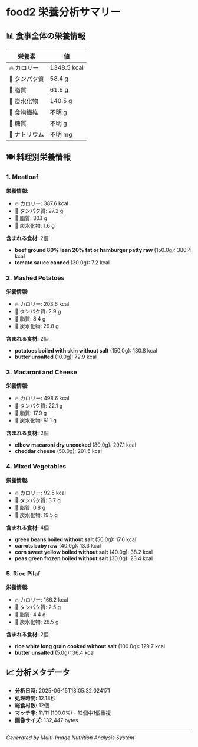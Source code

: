 # food2 栄養分析サマリー

## 📊 食事全体の栄養情報

| 栄養素 | 値 |
|--------|-----|
| 🔥 カロリー | 1348.5 kcal |
| 🥩 タンパク質 | 58.4 g |
| 🧈 脂質 | 61.6 g |
| 🍞 炭水化物 | 140.5 g |
| 🌾 食物繊維 | 不明 g |
| 🍯 糖質 | 不明 g |
| 🧂 ナトリウム | 不明 mg |

## 🍽️ 料理別栄養情報

### 1. Meatloaf

**栄養情報:**
- 🔥 カロリー: 387.6 kcal
- 🥩 タンパク質: 27.2 g
- 🧈 脂質: 30.1 g
- 🍞 炭水化物: 1.6 g

**含まれる食材:** 2個

- **beef ground 80% lean 20% fat or hamburger patty raw** (150.0g): 380.4 kcal
- **tomato sauce canned** (30.0g): 7.2 kcal

### 2. Mashed Potatoes

**栄養情報:**
- 🔥 カロリー: 203.6 kcal
- 🥩 タンパク質: 2.9 g
- 🧈 脂質: 8.4 g
- 🍞 炭水化物: 29.8 g

**含まれる食材:** 2個

- **potatoes boiled with skin without salt** (150.0g): 130.8 kcal
- **butter unsalted** (10.0g): 72.9 kcal

### 3. Macaroni and Cheese

**栄養情報:**
- 🔥 カロリー: 498.6 kcal
- 🥩 タンパク質: 22.1 g
- 🧈 脂質: 17.9 g
- 🍞 炭水化物: 61.1 g

**含まれる食材:** 2個

- **elbow macaroni dry uncooked** (80.0g): 297.1 kcal
- **cheddar cheese** (50.0g): 201.5 kcal

### 4. Mixed Vegetables

**栄養情報:**
- 🔥 カロリー: 92.5 kcal
- 🥩 タンパク質: 3.7 g
- 🧈 脂質: 0.8 g
- 🍞 炭水化物: 19.5 g

**含まれる食材:** 4個

- **green beans boiled without salt** (50.0g): 17.6 kcal
- **carrots baby raw** (40.0g): 13.3 kcal
- **corn sweet yellow boiled without salt** (40.0g): 38.2 kcal
- **peas green frozen boiled without salt** (30.0g): 23.4 kcal

### 5. Rice Pilaf

**栄養情報:**
- 🔥 カロリー: 166.2 kcal
- 🥩 タンパク質: 2.5 g
- 🧈 脂質: 4.4 g
- 🍞 炭水化物: 28.5 g

**含まれる食材:** 2個

- **rice white long grain cooked without salt** (100.0g): 129.7 kcal
- **butter unsalted** (5.0g): 36.4 kcal

## 📈 分析メタデータ

- **分析日時:** 2025-06-15T18:05:32.024171
- **処理時間:** 12.18秒
- **総食材数:** 12個
- **マッチ率:** 11/11 (100.0%) - 12個中1個重複
- **画像サイズ:** 132,447 bytes

---
*Generated by Multi-Image Nutrition Analysis System*

